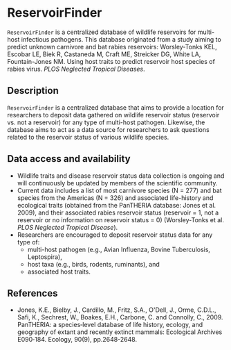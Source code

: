 # ReservoirFinder
`ReservoirFinder` is a centralized database of wildlife reservoirs for multi-host infectious pathogens. This database originated from a study aiming to predict unknown carnivore and bat rabies reservoirs: Worsley-Tonks KEL, Escobar LE, Biek R, Castaneda M, Craft ME, Streicker DG, White LA, Fountain-Jones NM. Using host traits to predict reservoir host species of rabies virus. *PLOS Neglected Tropical Diseases*. 

## Description
`ReservoirFinder` is a centralized database that aims to provide a location for researchers to deposit data gathered on wildlife reservoir status (reservoir vs. not a reservoir) for any type of multi-host pathogen. Likewise, the database aims to act as a data source for researchers to ask questions related to the reservoir status of various wildlife species. 

## Data access and availability
* Wildlife traits and disease reservoir status data collection is ongoing and will continuously be updated by members of the scientific community.
* Current data  includes a list of most carnivore species (N = 277) and bat species from the Americas (N = 326) and associated life-history and ecological traits (obtained from the PanTHERIA database: Jones et al. 2009), and their associated rabies reservoir status (reservoir = 1, not a reservoir or no information on reservoir status = 0) (Worsley-Tonks et al. *PLOS Neglected Tropical Disease*).
* Researchers are encouraged to deposit reservoir status data for any type of: 
  + multi-host pathogen (e.g., Avian Influenza, Bovine Tuberculosis, Leptospira),
  + host taxa (e.g., birds, rodents, ruminants), and 
  + associated host traits.

## References
* Jones, K.E., Bielby, J., Cardillo, M., Fritz, S.A., O'Dell, J., Orme, C.D.L., Safi, K., Sechrest, W., Boakes, E.H., Carbone, C. and Connolly, C., 2009. PanTHERIA: a species‐level database of life history, ecology, and geography of extant and recently extinct mammals: Ecological Archives E090‐184. Ecology, 90(9), pp.2648-2648.
